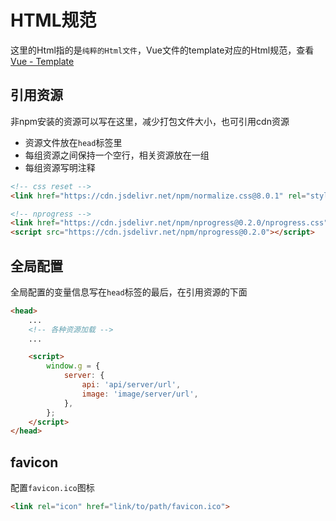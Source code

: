# HTML规范

这里的Html指的是`纯粹的Html文件`，Vue文件的template对应的Html规范，查看 [Vue - Template](/vue)


## 引用资源

非npm安装的资源可以写在这里，减少打包文件大小，也可引用cdn资源

* 资源文件放在`head`标签里
* 每组资源之间保持一个空行，相关资源放在一组
* 每组资源写明注释

```html
<!-- css reset -->
<link href="https://cdn.jsdelivr.net/npm/normalize.css@8.0.1" rel="stylesheet">

<!-- nprogress -->
<link href="https://cdn.jsdelivr.net/npm/nprogress@0.2.0/nprogress.css" rel="stylesheet">
<script src="https://cdn.jsdelivr.net/npm/nprogress@0.2.0"></script>
```

## 全局配置

全局配置的变量信息写在`head`标签的最后，在引用资源的下面

```html
<head>
    ...
    <!-- 各种资源加载 -->
    ...

    <script>
        window.g = {
            server: {
                api: 'api/server/url',
                image: 'image/server/url',
            },
        };
    </script>
</head>
```

## favicon

配置`favicon.ico`图标

```html
<link rel="icon" href="link/to/path/favicon.ico">
```